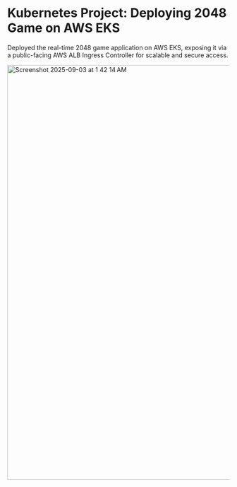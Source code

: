 # Kubernetes Project: Deploying 2048 Game on AWS EKS


Deployed the real-time 2048 game application on AWS EKS, exposing it via a public-facing AWS ALB Ingress Controller for scalable and secure access.


<img width="1564" height="939" alt="Screenshot 2025-09-03 at 1 42 14 AM" src="https://drive.google.com/file/d/1XWqcxYU7KBz_wG9TzjNba8NIkpd7WvKL/view?usp=sharing" />
